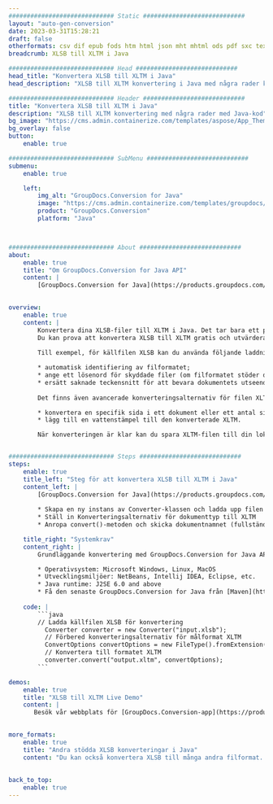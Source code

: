 ```yaml
---
############################# Static ############################
layout: "auto-gen-conversion"
date: 2023-03-31T15:28:21
draft: false
otherformats: csv dif epub fods htm html json mht mhtml ods pdf sxc tex tsv xlam xls xlsb xlsm xlsx xlt xltm xltx xml xps
breadcrumb: XLSB till XLTM i Java

############################# Head ############################
head_title: "Konvertera XLSB till XLTM i Java"
head_description: "XLSB till XLTM konvertering i Java med några rader kod. Konvertera över 160 filformat med hjälp av GroupDocs dokumentkonverterings-API för Java"

############################# Header ############################
title: "Konvertera XLSB till XLTM i Java"
description: "XLSB till XLTM konvertering med några rader med Java-kod"
bg_image: "https://cms.admin.containerize.com/templates/aspose/App_Themes/V3/images/bg/header1.png"
bg_overlay: false
button:
    enable: true

############################# SubMenu ############################
submenu:
    enable: true

    left:
        img_alt: "GroupDocs.Conversion for Java"
        image: "https://cms.admin.containerize.com/templates/groupdocs/images/product-logos/90x90-noborder/groupdocs-conversion-java.png"
        product: "GroupDocs.Conversion"
        platform: "Java"



############################# About ############################
about:
    enable: true
    title: "Om GroupDocs.Conversion for Java API"
    content: |
        [GroupDocs.Conversion for Java](https://products.groupdocs.com/conversion/java/) är ett avancerat filformatkonverterings-API för konvertering mellan populära bild- och dokumentformat som Microsoft Office, OpenDocument, PDF, HTML, e-post, CAD. och mycket mer med bara några rader kod. Det inbyggda API:t upptäcker automatiskt formaten för originaldokumenten och erbjuder många alternativ för att anpassa de konverterade dokumenten. Tillsammans med funktionen att extrahera information från ett dokument, stöder den också cachelagring av konverteringsresultaten till den lokala disken som standard. Men alla typer av cachelagring kan stödjas genom att implementera lämpliga gränssnitt - Amazon S3, Dropbox, Google Drive, Windows Azure, Reddis eller andra.
    

overview:
    enable: true
    content: |
        Konvertera dina XLSB-filer till XLTM i Java. Det tar bara ett par rader med Java-kod på valfri plattform, som Windows, Linux, macOS.
        Du kan prova att konvertera XLSB till XLTM gratis och utvärdera kvaliteten på konverteringsresultaten. Tillsammans med enkla filkonverteringsskript kan du prova mer sofistikerade alternativ för att ladda källfilen XLSB och lagra XLTM-utdata. 
        
        Till exempel, för källfilen XLSB kan du använda följande laddningsalternativ:

        * automatisk identifiering av filformatet;
        * ange ett lösenord för skyddade filer (om filformatet stöder det);
        * ersätt saknade teckensnitt för att bevara dokumentets utseende.
        
        Det finns även avancerade konverteringsalternativ för filen XLTM:

        * konvertera en specifik sida i ett dokument eller ett antal sidor;
        * lägg till en vattenstämpel till den konverterade XLTM.

        När konverteringen är klar kan du spara XLTM-filen till din lokala filsökväg eller till tredje parts lagring såsom FTP, Amazon S3, Google Drive, Dropbox etc. Observera - för att konvertera XLSB till XLTM behöver du inte installera någon ytterligare programvara, såsom MS Office, Open Office, Adobe Acrobat Reader etc.


############################# Steps ############################
steps:
    enable: true
    title_left: "Steg för att konvertera XLSB till XLTM i Java"
    content_left: |
        [GroupDocs.Conversion for Java](https://products.groupdocs.com/conversion/java/) låter utvecklare enkelt konvertera XLSB fil till XLTM med några rader kod.
        
        * Skapa en ny instans av Converter-klassen och ladda upp filen XLSB med den fullständiga sökvägen
        * Ställ in Konverteringsalternativ för dokumenttyp till XLTM
        * Anropa convert()-metoden och skicka dokumentnamnet (fullständig sökväg) och formatet (XLTM) som en parameter

    title_right: "Systemkrav"
    content_right: |
        Grundläggande konvertering med GroupDocs.Conversion for Java API kan göras med bara några rader kod. Våra API:er stöds på alla större plattformar och operativsystem. Innan du kör koden nedan, se till att du har följande förutsättningar installerade på ditt system.

        * Operativsystem: Microsoft Windows, Linux, MacOS
        * Utvecklingsmiljöer: NetBeans, Intellij IDEA, Eclipse, etc.
        * Java runtime: J2SE 6.0 and above
        * Få den senaste GroupDocs.Conversion for Java från [Maven](https://repository.groupdocs.com/webapp/#/artifacts/browse/tree/General/repo/com/groupdocs/groupdocs-conversion)
         
    code: |
        ```java    
        // Ladda källfilen XLSB för konvertering
          Converter converter = new Converter("input.xlsb");
          // Förbered konverteringsalternativ för målformat XLTM
          ConvertOptions convertOptions = new FileType().fromExtension("xltm").getConvertOptions();
          // Konvertera till formatet XLTM
          converter.convert("output.xltm", convertOptions);
        ```

demos:
    enable: true
    title: "XLSB till XLTM Live Demo"
    content: |
       Besök vår webbplats för [GroupDocs.Conversion-app](https://products.groupdocs.app/conversion/family) och försök konvertera XLSB till XLTM nu. Den kostnadsfria demon har följande fördelar
          

more_formats:
    enable: true
    title: "Andra stödda XLSB konverteringar i Java"
    content: "Du kan också konvertera XLSB till många andra filformat. Se listan nedan."
       
       
back_to_top:
    enable: true
---
```

